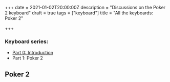 +++
date = 2021-01-02T20:00:00Z
description = "Discussions on the Poker 2 keyboard"
draft = true
tags = ["keyboard"]
title = "All the keyboards: Poker 2"

+++
### Keyboard series:

* [Part 0: Introduction](https://alexjj.com/blog/all-the-keyboards-part-0/)
* Part 1: Poker 2

## Poker 2